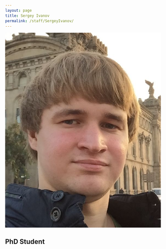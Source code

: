 ```yaml
---
layout: page
title: Sergey Ivanov
permalink: /staff/SergeyIvanov/
---
```


![](/staff/phd-students/SergeyIvanov.jpg)

## PhD Student